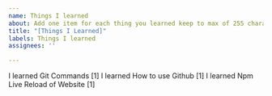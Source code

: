 ```yaml
---
name: Things I learned
about: Add one item for each thing you learned keep to max of 255 characters
title: "[Things I Learned]"
labels: Things I learned
assignees: ''

---
```

I learned Git Commands [1]
I learned How to use Github [1]
I learned Npm Live Reload of Website [1]